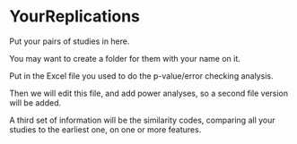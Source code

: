 # YourReplications
Put your pairs of studies in here. 

You may want to create a folder for them with your name on it.

Put in the Excel file you used to do the p-value/error checking analysis.

Then we will edit this file, and add power analyses, so a second file version will be added.

A third set of information will be the similarity codes, comparing all your studies to the earliest one, on one or more features.
